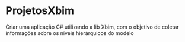 # ProjetosXbim
Criar uma aplicação C# utilizando a lib Xbim, com o objetivo de coletar informações sobre os níveis hierárquicos do modelo
